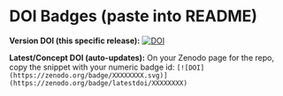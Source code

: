 # DOI Badges (paste into README)

**Version DOI (this specific release):**
[![DOI](https://zenodo.org/badge/DOI/10.5281/zenodo.16876744.svg)](https://doi.org/10.5281/zenodo.16876744)

**Latest/Concept DOI (auto-updates):**
On your Zenodo page for the repo, copy the snippet with your numeric badge id:
`[![DOI](https://zenodo.org/badge/XXXXXXXX.svg)](https://zenodo.org/badge/latestdoi/XXXXXXXX)`
